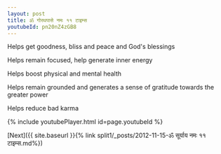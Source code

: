 ```yaml
---
layout: post
title: ॐ गोरथपासे नमः ११ टाइम्स
youtubeId: pn20nZ4zGB8
---
```

 
 
Helps get goodness, bliss and peace and God's blessings
 
Helps remain focused, help generate inner energy 
 
Helps boost physical and mental health 
 
Helps remain grounded and generates a sense of gratitude towards the greater power 
 
Helps reduce bad karma
 
 
 
 


{% include youtubePlayer.html id=page.youtubeId %}
 
[Next]({{ site.baseurl }}{% link  split1/_posts/2012-11-15-ॐ सूर्याय नमः ११ टाइम्स.md%})
 
